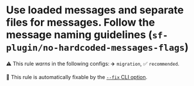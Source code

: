 # Use loaded messages and separate files for messages.  Follow the message naming guidelines (`sf-plugin/no-hardcoded-messages-flags`)

⚠️ This rule _warns_ in the following configs: ✈️ `migration`, ✅ `recommended`.

🔧 This rule is automatically fixable by the [`--fix` CLI option](https://eslint.org/docs/latest/user-guide/command-line-interface#--fix).

<!-- end auto-generated rule header -->
